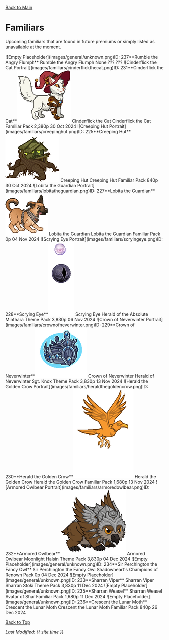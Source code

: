 [Back to Main](index.md)

# Familiars

Upcoming familiars that are found in future premiums or simply listed as unavailable at the moment.

<span class="skinTableColumn">
    <span class="skinTableRow">
        <span class="skinTableIcon">
            <span class="skinTooltipHolder" style="width:max-content">![Empty Placeholder](images/general/unknown.png)<span class="featTooltipContents">ID: 237**Rumble the Angry Flumph**</span></span>
        </span>
        <span class="skinTableName">
            Rumble the Angry Flumph
        </span>
        <span class="skinTableSource">
            None
        </span>
        <span class="skinTableCost">
            ???
        </span>
        <span class="skinTableDate">
            ???
        </span>
    </span>
    <span class="skinTableRow">
        <span class="skinTableIcon">
            <span class="skinTooltipHolder" style="width:max-content">![Cinderflick the Cat Portrait](images/familiars/cinderflickthecat.png)<span class="featTooltipContents">ID: 231**Cinderflick the Cat**<img src="images/familiars/cinderflickthecat.gif" alt="Cinderflick the Cat Model Gif" style="width:auto;height:auto;max-width:100%;max-height:100%"></span></span>
        </span>
        <span class="skinTableName">
            Cinderflick the Cat
        </span>
        <span class="skinTableSource">
            Cinderflick the Cat Familiar Pack
        </span>
        <span class="skinTableCost">
            2,380p
        </span>
        <span class="skinTableDate">
            30 Oct 2024
        </span>
    </span>
    <span class="skinTableRow">
        <span class="skinTableIcon">
            <span class="skinTooltipHolder" style="width:max-content">![Creeping Hut Portrait](images/familiars/creepinghut.png)<span class="featTooltipContents">ID: 225**Creeping Hut**<img src="images/familiars/creepinghut.gif" alt="Creeping Hut Model Gif" style="width:auto;height:auto;max-width:100%;max-height:100%"></span></span>
        </span>
        <span class="skinTableName">
            Creeping Hut
        </span>
        <span class="skinTableSource">
            Creeping Hut Familiar Pack
        </span>
        <span class="skinTableCost">
            840p
        </span>
        <span class="skinTableDate">
            30 Oct 2024
        </span>
    </span>
    <span class="skinTableRow">
        <span class="skinTableIcon">
            <span class="skinTooltipHolder" style="width:max-content">![Lobita the Guardian Portrait](images/familiars/lobitatheguardian.png)<span class="featTooltipContents">ID: 227**Lobita the Guardian**<img src="images/familiars/lobitatheguardian.gif" alt="Lobita the Guardian Model Gif" style="width:auto;height:auto;max-width:100%;max-height:100%"></span></span>
        </span>
        <span class="skinTableName">
            Lobita the Guardian
        </span>
        <span class="skinTableSource">
            Lobita the Guardian Familiar Pack
        </span>
        <span class="skinTableCost">
            0p
        </span>
        <span class="skinTableDate">
            04 Nov 2024
        </span>
    </span>
    <span class="skinTableRow">
        <span class="skinTableIcon">
            <span class="skinTooltipHolder" style="width:max-content">![Scrying Eye Portrait](images/familiars/scryingeye.png)<span class="featTooltipContents">ID: 228**Scrying Eye**<img src="images/familiars/scryingeye.gif" alt="Scrying Eye Model Gif" style="width:auto;height:auto;max-width:100%;max-height:100%"></span></span>
        </span>
        <span class="skinTableName">
            Scrying Eye
        </span>
        <span class="skinTableSource">
            Herald of the Absolute Minthara Theme Pack
        </span>
        <span class="skinTableCost">
            3,830p
        </span>
        <span class="skinTableDate">
            06 Nov 2024
        </span>
    </span>
    <span class="skinTableRow">
        <span class="skinTableIcon">
            <span class="skinTooltipHolder" style="width:max-content">![Crown of Neverwinter Portrait](images/familiars/crownofneverwinter.png)<span class="featTooltipContents">ID: 229**Crown of Neverwinter**<img src="images/familiars/crownofneverwinter.gif" alt="Crown of Neverwinter Model Gif" style="width:auto;height:auto;max-width:100%;max-height:100%"></span></span>
        </span>
        <span class="skinTableName">
            Crown of Neverwinter
        </span>
        <span class="skinTableSource">
            Herald of Neverwinter Sgt. Knox Theme Pack
        </span>
        <span class="skinTableCost">
            3,830p
        </span>
        <span class="skinTableDate">
            13 Nov 2024
        </span>
    </span>
    <span class="skinTableRow">
        <span class="skinTableIcon">
            <span class="skinTooltipHolder" style="width:max-content">![Herald the Golden Crow Portrait](images/familiars/heraldthegoldencrow.png)<span class="featTooltipContents">ID: 230**Herald the Golden Crow**<img src="images/familiars/heraldthegoldencrow.gif" alt="Herald the Golden Crow Model Gif" style="width:auto;height:auto;max-width:100%;max-height:100%"></span></span>
        </span>
        <span class="skinTableName">
            Herald the Golden Crow
        </span>
        <span class="skinTableSource">
            Herald the Golden Crow Familiar Pack
        </span>
        <span class="skinTableCost">
            1,680p
        </span>
        <span class="skinTableDate">
            13 Nov 2024
        </span>
    </span>
    <span class="skinTableRow">
        <span class="skinTableIcon">
            <span class="skinTooltipHolder" style="width:max-content">![Armored Owlbear Portrait](images/familiars/armoredowlbear.png)<span class="featTooltipContents">ID: 232**Armored Owlbear**<img src="images/familiars/armoredowlbear.gif" alt="Armored Owlbear Model Gif" style="width:auto;height:auto;max-width:100%;max-height:100%"></span></span>
        </span>
        <span class="skinTableName">
            Armored Owlbear
        </span>
        <span class="skinTableSource">
            Moonlight Halsin Theme Pack
        </span>
        <span class="skinTableCost">
            3,830p
        </span>
        <span class="skinTableDate">
            04 Dec 2024
        </span>
    </span>
    <span class="skinTableRow">
        <span class="skinTableIcon">
            <span class="skinTooltipHolder" style="width:max-content">![Empty Placeholder](images/general/unknown.png)<span class="featTooltipContents">ID: 234**Sir Perchington the Fancy Owl**</span></span>
        </span>
        <span class="skinTableName">
            Sir Perchington the Fancy Owl
        </span>
        <span class="skinTableSource">
            Shadowheart's Champions of Renown Pack
        </span>
        <span class="skinTableCost">
            0p
        </span>
        <span class="skinTableDate">
            04 Dec 2024
        </span>
    </span>
    <span class="skinTableRow">
        <span class="skinTableIcon">
            <span class="skinTooltipHolder" style="width:max-content">![Empty Placeholder](images/general/unknown.png)<span class="featTooltipContents">ID: 233**Sharran Viper**</span></span>
        </span>
        <span class="skinTableName">
            Sharran Viper
        </span>
        <span class="skinTableSource">
            Sharran Stoki Theme Pack
        </span>
        <span class="skinTableCost">
            3,830p
        </span>
        <span class="skinTableDate">
            11 Dec 2024
        </span>
    </span>
    <span class="skinTableRow">
        <span class="skinTableIcon">
            <span class="skinTooltipHolder" style="width:max-content">![Empty Placeholder](images/general/unknown.png)<span class="featTooltipContents">ID: 235**Sharran Weasel**</span></span>
        </span>
        <span class="skinTableName">
            Sharran Weasel
        </span>
        <span class="skinTableSource">
            Avatar of Shar Familiar Pack
        </span>
        <span class="skinTableCost">
            1,680p
        </span>
        <span class="skinTableDate">
            11 Dec 2024
        </span>
    </span>
    <span class="skinTableRow">
        <span class="skinTableIcon">
            <span class="skinTooltipHolder" style="width:max-content">![Empty Placeholder](images/general/unknown.png)<span class="featTooltipContents">ID: 236**Crescent the Lunar Moth**</span></span>
        </span>
        <span class="skinTableName">
            Crescent the Lunar Moth
        </span>
        <span class="skinTableSource">
            Crescent the Lunar Moth Familiar Pack
        </span>
        <span class="skinTableCost">
            840p
        </span>
        <span class="skinTableDate">
            26 Dec 2024
        </span>
    </span>
</span>

[Back to Top](#top)

*Last Modified: {{ site.time }}*